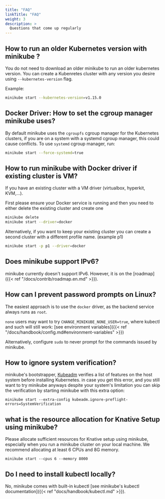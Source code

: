 ```yaml
---
title: "FAQ"
linkTitle: "FAQ"
weight: 3
description: >
  Questions that come up regularly
---
```



## How to run an older Kubernetes version with minikube ?

You do not need to download an older minikube to run an older kubernetes version.
You can create a Kubenretes cluster with any version you desire using `--kubernetes-version` flag.

Example:

```bash
minikube start --kubernetes-version=v1.15.0
```


## Docker Driver: How to set the cgroup manager minikube uses?

By default minikube uses the `cgroupfs` cgroup manager for the Kubernetes clusters, if you are on a system with a systemd cgroup manager, this could cause conflicts.
To use `systemd` cgroup manager, run:

```bash
minikube start --force-systemd=true
```

## How to run minikube with Docker driver if existing cluster is VM?

If you have an existing cluster with a VM driver (virtualbox, hyperkit, KVM,...).

First please ensure your Docker service is running and then you need to either delete the existing cluster and create one
```bash
minikube delete
minikube start --driver=docker
```

Alternatively, if you want to keep your existing cluster you can create a second cluster with a different profile name. (example p1)

```bash
minikube start -p p1 --driver=docker 
```

## Does minikube support IPv6?

minikube currently doesn't support IPv6. However, it is on the [roadmap]({{< ref "/docs/contrib/roadmap.en.md" >}}).

## How can I prevent password prompts on Linux?

The easiest approach is to use the `docker` driver, as the backend service always runs as `root`.

`none` users may want to try `CHANGE_MINIKUBE_NONE_USER=true`,  where kubectl and such will still work: [see environment variables]({{< ref "/docs/handbook/config.md#environment-variables" >}})

Alternatively, configure `sudo` to never prompt for the commands issued by minikube.

## How to ignore system verification?

minikube's bootstrapper, [Kubeadm](https://github.com/kubernetes/kubeadm) verifies a list of features on the host system before installing Kubernetes. in case you get this error, and you still want to try minikube anyways despite your system's limitation you can skip the verification by starting minikube with this extra option:

```shell
minikube start --extra-config kubeadm.ignore-preflight-errors=SystemVerification
```

## what is the resource allocation for Knative Setup using minikube?

Please allocate sufficient resources for Knative setup using minikube, especially when you run a minikube cluster on your local machine. We recommend allocating at least 6 CPUs and 8G memory.

```shell
minikube start --cpus 6 --memory 8000
```

## Do I need to install kubectl locally?

No, minikube comes with built-in kubectl [see minikube's kubectl documentation]({{< ref "docs/handbook/kubectl.md" >}}).
